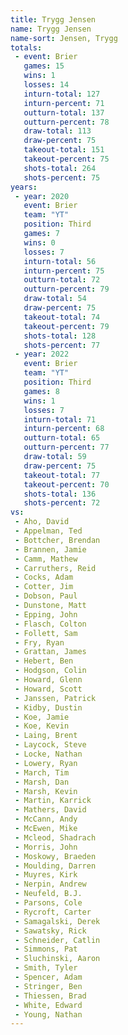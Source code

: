 ```yaml
---
title: Trygg Jensen
name: Trygg Jensen
name-sort: Jensen, Trygg
totals:
 - event: Brier
   games: 15
   wins: 1
   losses: 14
   inturn-total: 127
   inturn-percent: 71
   outturn-total: 137
   outturn-percent: 78
   draw-total: 113
   draw-percent: 75
   takeout-total: 151
   takeout-percent: 75
   shots-total: 264
   shots-percent: 75
years:
 - year: 2020
   event: Brier
   team: "YT"
   position: Third
   games: 7
   wins: 0
   losses: 7
   inturn-total: 56
   inturn-percent: 75
   outturn-total: 72
   outturn-percent: 79
   draw-total: 54
   draw-percent: 75
   takeout-total: 74
   takeout-percent: 79
   shots-total: 128
   shots-percent: 77
 - year: 2022
   event: Brier
   team: "YT"
   position: Third
   games: 8
   wins: 1
   losses: 7
   inturn-total: 71
   inturn-percent: 68
   outturn-total: 65
   outturn-percent: 77
   draw-total: 59
   draw-percent: 75
   takeout-total: 77
   takeout-percent: 70
   shots-total: 136
   shots-percent: 72
vs:
 - Aho, David
 - Appelman, Ted
 - Bottcher, Brendan
 - Brannen, Jamie
 - Camm, Mathew
 - Carruthers, Reid
 - Cocks, Adam
 - Cotter, Jim
 - Dobson, Paul
 - Dunstone, Matt
 - Epping, John
 - Flasch, Colton
 - Follett, Sam
 - Fry, Ryan
 - Grattan, James
 - Hebert, Ben
 - Hodgson, Colin
 - Howard, Glenn
 - Howard, Scott
 - Janssen, Patrick
 - Kidby, Dustin
 - Koe, Jamie
 - Koe, Kevin
 - Laing, Brent
 - Laycock, Steve
 - Locke, Nathan
 - Lowery, Ryan
 - March, Tim
 - Marsh, Dan
 - Marsh, Kevin
 - Martin, Karrick
 - Mathers, David
 - McCann, Andy
 - McEwen, Mike
 - Mcleod, Shadrach
 - Morris, John
 - Moskowy, Braeden
 - Moulding, Darren
 - Muyres, Kirk
 - Nerpin, Andrew
 - Neufeld, B.J.
 - Parsons, Cole
 - Rycroft, Carter
 - Samagalski, Derek
 - Sawatsky, Rick
 - Schneider, Catlin
 - Simmons, Pat
 - Sluchinski, Aaron
 - Smith, Tyler
 - Spencer, Adam
 - Stringer, Ben
 - Thiessen, Brad
 - White, Edward
 - Young, Nathan
---
```


